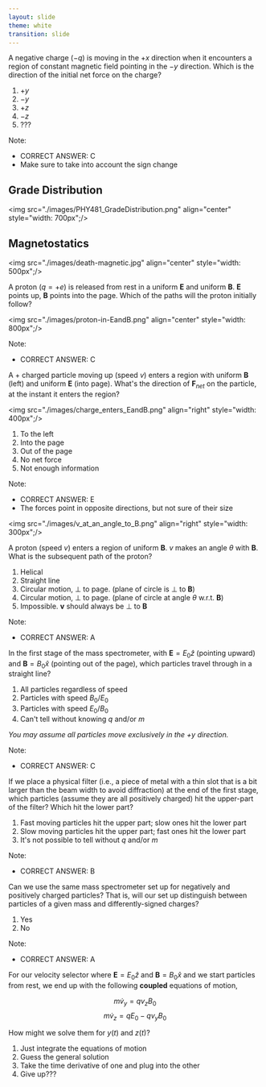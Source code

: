 ```yaml
---
layout: slide
theme: white
transition: slide
---
```


<section data-markdown>

A negative charge ($-q$) is moving in the $+x$ direction when it encounters a region of constant magnetic field pointing in the $-y$ direction. Which is the direction of the initial net force on the charge?

1. $+y$
2. $-y$
3. $+z$
4. $-z$
5. ???

Note:
* CORRECT ANSWER: C
* Make sure to take into account the sign change
</section>

<section data-markdown>

## Grade Distribution

<img src="./images/PHY481_GradeDistribution.png" align="center" style="width: 700px";/>

</section>

<section data-markdown>

## Magnetostatics

<img src="./images/death-magnetic.jpg" align="center" style="width: 500px";/>


</section>

<section data-markdown>

A proton ($q=+e$) is released from rest in a uniform $\mathbf{E}$ and uniform $\mathbf{B}$.  $\mathbf{E}$ points up, $\mathbf{B}$ points into the page.  Which of the paths will the proton initially follow?

<img src="./images/proton-in-EandB.png" align="center" style="width: 800px";/>

Note:
* CORRECT ANSWER: C
</section>

<section data-markdown>

A + charged particle moving up (speed $v$) enters a region with uniform $\mathbf{B}$ (left) and uniform $\mathbf{E}$ (into page). What's the direction of $\mathbf{F}_{net}$ on the particle, at the instant it enters the region?

<img src="./images/charge_enters_EandB.png" align="right" style="width: 400px";/>


1. To the left
2. Into the page
3. Out of the page
4. No net force
5. Not enough information

Note:
* CORRECT ANSWER: E
* The forces point in opposite directions, but not sure of their size
</section>

<section data-markdown>

<img src="./images/v_at_an_angle_to_B.png" align="right" style="width: 300px";/>

A proton (speed $v$) enters a region of uniform $\mathbf{B}$. $v$ makes an angle $\theta$ with $\mathbf{B}$. What is the subsequent path of the proton?

1. Helical
2. Straight line
3. Circular motion, $\perp$ to page. (plane of circle is $\perp$ to $\mathbf{B}$)
4. Circular motion, $\perp$ to page. (plane of circle at angle $\theta$ w.r.t. $\mathbf{B}$)
5. Impossible.  $\mathbf{v}$ should always be $\perp$ to $\mathbf{B}$

Note:
* CORRECT ANSWER: A
</section>

<section data-markdown>

In the first stage of the mass spectrometer, with $\mathbf{E} = E_0 \hat{z}$ (pointing upward) and $\mathbf{B} = B_0 \hat{x}$ (pointing out of the page), which particles travel through in a straight line?

1. All particles regardless of speed
2. Particles with speed $B_0/E_0$
3. Particles with speed $E_0/B_0$
4. Can't tell without knowing $q$ and/or $m$

*You may assume all particles move exclusively in the +y direction.*

Note:
* CORRECT ANSWER: C  

</section>

<section data-markdown>

If we place a physical filter (i.e., a piece of metal with a thin slot that is a bit larger than the beam width to avoid diffraction) at the end of the first stage, which particles (assume they are all positively charged) hit the upper-part of the filter? Which hit the lower part?

1. Fast moving particles hit the upper part; slow ones hit the lower part
2. Slow moving particles hit the upper part; fast ones hit the lower part
3. It's not possible to tell without $q$ and/or $m$

Note:
* CORRECT ANSWER: B

</section>

<section data-markdown>

Can we use the same mass spectrometer set up for negatively and positively charged particles? That is, will our set up distinguish between particles of a given mass and differently-signed charges?

1. Yes
2. No

Note:
* CORRECT ANSWER: A
</section>

<section data-markdown>

For our velocity selector where $\mathbf{E}=E_0\hat{z}$ and $\mathbf{B} = B_0 \hat{x}$ and we start particles from rest, we end up with the following **coupled** equations of motion,

$$m\dot{v}_y = q v_z B_0$$
$$m\dot{v}_z = q E_0 - q v_y B_0$$

How might we solve them for $y(t)$ and $z(t)$?

1. Just integrate the equations of motion
2. Guess the general solution
3. Take the time derivative of one and plug into the other
4. Give up???

</section>
